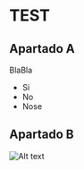 
# TEST

## Apartado A

BlaBla

- Si
- No
- Nose

## Apartado B

![Alt text](https://pluspng.com/img-png/torre-eiffel-png-eiffel-tower-france-landmark-paris-tower-531.png "Amigo Mio")
